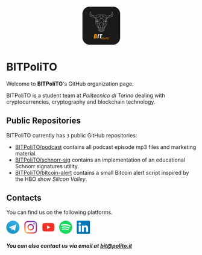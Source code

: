 <p align="center">
  <img width="20%" height="20%" src="./icons/logo-dark-bg-rounded.png" />
</p>

# **BITPoliTO**
Welcome to **BITPoliTO**'s GitHub organization page.

BITPoliTO is a student team at *Politecnico di Torino* dealing with cryptocurrencies, cryptography and blockchain technology.

## Public Repositories
BITPoliTO currently has `3` public GitHub repositories:
- [BITPoliTO/podcast](https://github.com/BITPoliTO/podcast) contains all podcast episode mp3 files and marketing material.
- [BITPoliTO/schnorr-sig](https://github.com/BITPoliTO/schnorr-sig) contains an implementation of an educational Schnorr signatures utility.
- [BITPoliTO/bitcoin-alert](https://github.com/BITPoliTO/bitcoin-alert) contains a small Bitcoin alert script inspired by the HBO show *Silicon Valley*.

## Contacts
You can find us on the following platforms.

[<img height="35" width="35" src="./icons/telegram.svg" alt="BITPoliTO | Telegram Forum" />][telegram] &nbsp;
[<img height="35" width="35" src="./icons/instagram.svg" alt="BITPoliTO | Instagram" />][instagram] &nbsp;
[<img height="35" width="35" src="./icons/youtube.svg" alt="BITPoliTO | YouTube" />][youtube] &nbsp;
[<img height="35" width="35" src="./icons/spotify.svg" alt="BITPoliTO | Spotify" />][spotify] &nbsp;
[<img height="35" width="35" src="./icons/linkedin.svg" alt="BITPoliTO | LinkedIn" />][linkedin] &nbsp;

##### You can also contact us via email at [bit@polito.it](mailto:bit@polito.it)

[telegram]: https://t.me/bitPoliTO
[instagram]: https://www.instagram.com/bitpolito/
[youtube]: https://www.youtube.com/c/BITPoliTo
[spotify]: https://open.spotify.com/show/3xXqSrkyLloGhTozWMnuhH
[linkedin]: https://www.linkedin.com/company/bitpolito
